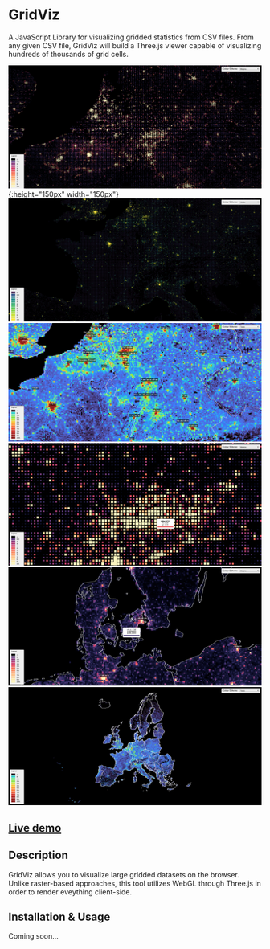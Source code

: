 # GridViz

A JavaScript Library for visualizing gridded statistics from CSV files. From any given CSV file, GridViz will build a Three.js viewer capable of visualizing hundreds of thousands of grid cells.

![Example](assets/images/previews/preview1.png){:height="150px" width="150px"}
![Example](assets/images/previews/preview2.png)<!-- .element height="50%" width="50%" -->
![Example](assets/images/previews/preview3.png)<!-- .element height="50%" width="50%" -->
![Example](assets/images/previews/preview4.png)<!-- .element height="50%" width="50%" -->
![Example](assets/images/previews/preview5.png)<!-- .element height="50%" width="50%" -->
![Example](assets/images/previews/preview6.png)<!-- .element height="50%" width="50%" -->

## [Live demo](https://eurostat.github.io/GridViz/examples/basic/index.html)

## Description

GridViz allows you to visualize large gridded datasets on the browser. Unlike raster-based approaches, this tool utilizes WebGL through Three.js in order to render eveything client-side.

## Installation & Usage

Coming soon...
